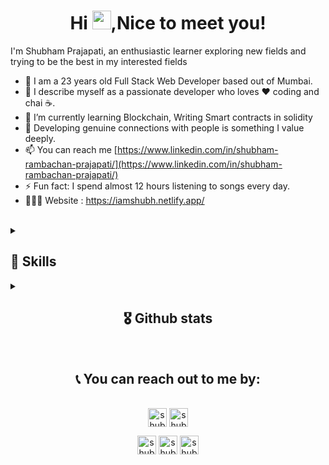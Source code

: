 ### <h1 align="center">Hi <img src="https://raw.githubusercontent.com/MartinHeinz/MartinHeinz/master/wave.gif" width="30px">,Nice to meet you!</h1>
I'm Shubham Prajapati, an enthusiastic learner exploring new fields and trying to be the best in my interested fields

<!-- <p align="center"> 
	<img src="https://img.shields.io/github/followers/shubhamprajapati241?label=Followers&color=brightgreen&style=flat-square" alt="shubhamprajapati241" /> 
  	<img src="https://komarev.com/ghpvc/?username=shubhamprajapati241&label=Profile%20Views&color=brightgreen&style=flat-square" alt="shubhamprajapati241" /> 
</p> -->


- 🧛 I am a 23 years old Full Stack Web Developer based out of Mumbai. 
- 👯 I describe myself as a passionate developer who loves ❤️ coding and chai ☕.
- 👀 I’m currently learning Blockchain, Writing Smart contracts in solidity
- 🌱 Developing genuine connections with people is something I value deeply.
- 📫 You can reach me [https://www.linkedin.com/in/shubham-rambachan-prajapati/](https://www.linkedin.com/in/shubham-rambachan-prajapati/)
- ⚡ Fun fact: I spend almost 12 hours listening to songs every day.
- 👨🏻‍💻 Website : https://iamshubh.netlify.app/

<br>

<details>
  
<summary>
	<h2>💪 Skills </h2>
</summary>

<h4> Languages </h4>
<span> 
  <img src="https://img.shields.io/badge/HTML5-E34F26?style=for-the-badge&logo=html5&logoColor=white">
  <img src="https://img.shields.io/badge/CSS3-1572B6?style=for-the-badge&logo=css3&logoColor=white">
  <img src="https://img.shields.io/badge/JavaScript-F7DF1E?style=for-the-badge&logo=javascript&logoColor=black">
</span>

<h4> Web3 </h4>
<span> 
  <img src="https://img.shields.io/badge/Ethereum-3C3C3D?style=for-the-badge&logo=Ethereum&logoColor=white">
  <img src="https://img.shields.io/badge/Solidity-E34F26?style=for-the-badge&logo=Solidity&logoColor=black">
  <img src="https://img.shields.io/badge/Hardhat-F7DF1E?style=for-the-badge&logo=Hardhat&logoColor=white">
  <img src="https://img.shields.io/badge/Etherjs-20232A?style=for-the-badge&logo=Etherjs&logoColor=white">
  <img src="https://img.shields.io/badge/Open Zeppelin-339933?style=for-the-badge&logo=OpenZeppelin&logoColor=white">
  <img src="https://img.shields.io/badge/Chainlink-000000?style=for-the-badge&logo=Chainlink&logoColor=white">
  <img src="https://img.shields.io/badge/Polygon-purple?style=for-the-badge&logo=Polygon&logoColor=white">
</span>


<h4> Frameworks </h4>
<span>
  <img src="https://img.shields.io/badge/Express.js-000000?style=for-the-badge&logo=express&logoColor=white">
  <img src="https://img.shields.io/badge/Yarn-2C8EBB?style=for-the-badge&logo=yarn&logoColor=white">
  <img src="https://img.shields.io/badge/npm-CB3837?style=for-the-badge&logo=npm&logoColor=white">
  <img src="https://img.shields.io/badge/Node.js-339933?style=for-the-badge&logo=nodedotjs&logoColor=white">
  <img src="https://img.shields.io/badge/React-20232A?style=for-the-badge&logo=react&logoColor=61DAFB">
<!--   <img src="https://img.shields.io/badge/Tailwind_CSS-38B2AC?style=for-the-badge&logo=tailwind-css&logoColor=white"> -->
	
</span>

<h4> Databases </h4>
<span>
  <img src="https://img.shields.io/badge/MongoDB-4EA94B?style=for-the-badge&logo=mongodb&logoColor=white">
  <img src="https://img.shields.io/badge/Microsoft_SQL_Server-CC2927?style=for-the-badge&logo=microsoft-sql-server&logoColor=white" >
</span>

<h4> Other Tools and Technologies </h4>
<span>
  <img src="https://img.shields.io/badge/Git-F05032?style=for-the-badge&logo=git&logoColor=white">
  <img src="https://img.shields.io/badge/Postman-FF6C37?style=for-the-badge&logo=Postman&logoColor=white">
  <img src="https://img.shields.io/badge/Git-F05032?style=for-the-badge&logo=git&logoColor=white">
  <img src="https://img.shields.io/badge/Sass-CC6699?style=for-the-badge&logo=sass&logoColor=white">
  <img src="https://img.shields.io/badge/json-5E5C5C?style=for-the-badge&logo=json&logoColor=white">
  <img src="https://img.shields.io/badge/jQuery-0769AD?style=for-the-badge&logo=jquery&logoColor=white">
  <img src="https://img.shields.io/badge/React_Router-CA4245?style=for-the-badge&logo=react-router&logoColor=white">
  <img src="https://img.shields.io/badge/styled--components-DB7093?style=for-the-badge&logo=styled-components&logoColor=white">
  <img src="https://img.shields.io/badge/Font_Awesome-339AF0?style=for-the-badge&logo=fontawesome&logoColor=white">
</span>
</details>


<details>
<summary>
 <h2 align="center">🎖 Github stats </h2>
 </summary>
      <br/>
        <p align="center">
          <a href="https://github-readme-stats.vercel.app/api/top-langs/?username=shubhamprajapati241&langs_count=6&layout=compact&hide_border=true&theme=react" target="_blank" rel="noreferrer">
          <img width="49.5%" src="https://github-readme-stats.vercel.app/api/top-langs/?username=shubhamprajapati241&langs_count=6&layout=compact&hide_border=true&theme=react" 
          alt="shubhamprajapati241 :: Top Langs" /></a>
          <a href="https://activity-graph.herokuapp.com/graph?username=shubhamprajapati241&area=true&point=transparent&theme=react-dark" target="_blank" rel="noreferrer">
          <img width="49.5%" alt="shubhamprajapati241 Activity Graph" src="https://activity-graph.herokuapp.com/graph?username=shubhamprajapati241&area=true&point=transparent&theme=react-dark" />
          </a>
        </p>
        <p align="center">
          <a href="https://github-readme-stats.vercel.app/api?username=shubhamprajapati241&show_icons=true&hide_border=true&theme=react" target="_blank" rel="noreferrer">
          <img width="49.5%" src="https://github-readme-stats.vercel.app/api?username=shubhamprajapati241&show_icons=true&hide_border=true&theme=react" alt="shubhamprajapati241" />
	  </a>
	  <a href="https://github-readme-streak-stats.herokuapp.com/?user=shubhamprajapati241&theme=react" target="_blank" rel="noreferrer">
          <img width="49.5%" src="https://github-readme-streak-stats.herokuapp.com/?user=shubhamprajapati241&theme=react" alt="shubhamprajapati241" />
          </a>
       </p>
       <a href="https://user-images.githubusercontent.com/73097560/115834477-dbab4500-a447-11eb-908a-139a6edaec5c.gif" target="_blank" rel="noreferrer">
       	  <img src="https://user-images.githubusercontent.com/73097560/115834477-dbab4500-a447-11eb-908a-139a6edaec5c.gif">  
	</a>
  <br>
       <p align="center">
       	 <a href="https://github-profile-trophy.vercel.app/?username=shubhamprajapati241" target="_blank" rel="noreferrer">
          <img width="90%" src="https://github-profile-trophy.vercel.app/?username=shubhamprajapati241" />
	  </a>
       </p>
     <br>
     </details>

  <br>
  


  <h2 align="center">📞 You can reach out to me by:</h2>
    <p align="center">
      <br/>
      <a href="https://www.linkedin.com/in/shubham-rambachan-prajapati/" target="_blank" rel="noreferrer"><img align="center"
         src="https://img.shields.io/badge/linkedin-%231DA1F2.svg?style=for-the-badge&logo=linkedin&logoColor=white"
         alt="shubhamprajapati" height="30"/></a>
      <a href="https://mailto:shubhamprajapati7748@gmail.com" target="_blank" rel="noreferrer"><img align="center"
         src="https://img.shields.io/badge/gmail-EA4335.svg?style=for-the-badge&logo=gmail&logoColor=white"
         alt="shubhamprajapati" height="30"/></a>
    </p>
  <p align="center">
      <a href="https://instagram.com/shubhamprajapati241" target="_blank" rel="noreferrer"><img align="center"
         src="https://img.shields.io/badge/instagram-%23E4405F.svg?style=for-the-badge&logo=Instagram&logoColor=white"
         alt="shubhamprajapati" height="30"/></a>
      <a href="https://wa.me/+918369173723" target="_blank" rel="noreferrer"><img align="center"
         src="https://img.shields.io/badge/whatsapp-4B7F1.svg?style=for-the-badge&logo=whatsapp&logoColor=white"
         alt="shubhamprajapati" height="30"/></a>
      <a href="https://twitter.com/0xprajapati" target="_blank" rel="noreferrer"><img align="center"
         src="https://img.shields.io/badge/twitter-1DA1F2.svg?style=for-the-badge&logo=twitter&logoColor=white"
         alt="shubhamprajapati" height="30"/></a>
      <br>
    </p>





<!---
shubhamprajapati241/shubhamprajapati241 is a ✨ special ✨ repository because its `README.md` (this file) appears on your GitHub profile.
You can click the Preview link to take a look at your changes.
--->
